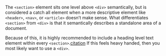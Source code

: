 The `<section>` element sits one level above `<div>` semantically, but is considered a catch all element when a more descriptive element like `<header>`, `<nav>`, or `<article>` doesn’t make sense. What differentiates `<section>` from `<div>` is that it semantically describes a standalone area of a document. 

Because of this, it is highly recommended to include a heading level text element within every `<section>`.[citation](https://developer.mozilla.org/en-US/docs/Web/HTML/Element/section) If this feels heavy handed, then you most likely want to use a `<div>`.